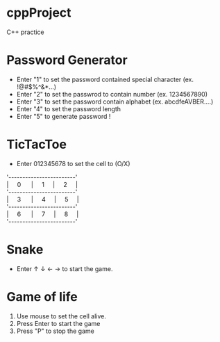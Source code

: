 # cppProject
C++ practice

# Password Generator
- Enter "1" to set the password contained special character (ex. !@#$%^&*...)
- Enter "2" to set the passwrod to contain number (ex. 1234567890)
- Enter "3" to set the password contain alphabet (ex. abcdfeAVBER....)
- Enter "4" to set the password length 
- Enter "5" to generate password !

# TicTacToe
- Enter 012345678 to set the cell to (O/X)

'------------------------'<br />
| &nbsp;&nbsp;&nbsp;&nbsp;0 $~~~~~$|$~~~~$ 1 $~~~~$|$~~~~$ 2 $~~~~$|<br />
'------------------------'<br />
|$~~~~$ 3 $~~~~~$|$~~~~$ 4 $~~~~$|$~~~~$ 5 $~~~~$|<br />
'------------------------'<br />
|$~~~~$ 6 $~~~~~$|$~~~~$ 7 $~~~~$|$~~~~$ 8 $~~~~$|<br />
'------------------------'<br />

# Snake 
- Enter &uarr; &darr; &larr; &rarr; to start the game.


# Game of life
1. Use mouse to set the cell alive.
2. Press Enter to start the game
3. Press "P" to stop the game
